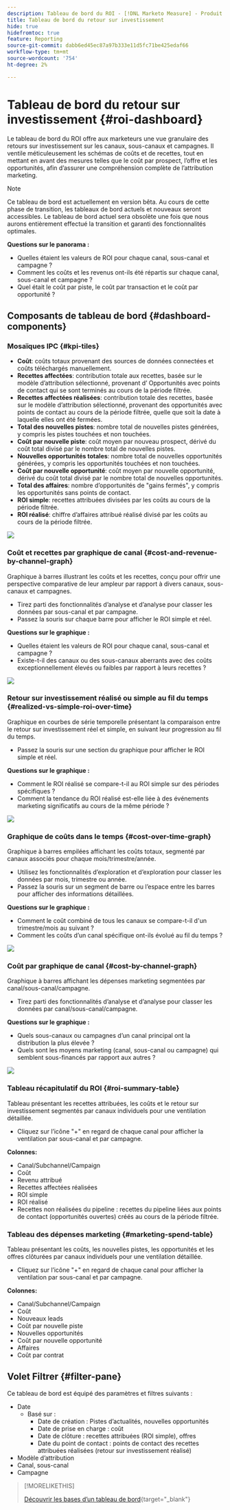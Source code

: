 ```yaml
---
description: Tableau de bord du ROI - [!DNL Marketo Measure] - Produit
title: Tableau de bord du retour sur investissement
hide: true
hidefromtoc: true
feature: Reporting
source-git-commit: dabb6ed45ec87a97b333e11d5fc71be425edaf66
workflow-type: tm+mt
source-wordcount: '754'
ht-degree: 2%

---
```


# Tableau de bord du retour sur investissement {#roi-dashboard}

Le tableau de bord du ROI offre aux marketeurs une vue granulaire des retours sur investissement sur les canaux, sous-canaux et campagnes. Il ventile méticuleusement les schémas de coûts et de recettes, tout en mettant en avant des mesures telles que le coût par prospect, l’offre et les opportunités, afin d’assurer une compréhension complète de l’attribution marketing.

>[!NOTE]
>
>Ce tableau de bord est actuellement en version bêta. Au cours de cette phase de transition, les tableaux de bord actuels et nouveaux seront accessibles. Le tableau de bord actuel sera obsolète une fois que nous aurons entièrement effectué la transition et garanti des fonctionnalités optimales.

**Questions sur le panorama :**

* Quelles étaient les valeurs de ROI pour chaque canal, sous-canal et campagne ?
* Comment les coûts et les revenus ont-ils été répartis sur chaque canal, sous-canal et campagne ?
* Quel était le coût par piste, le coût par transaction et le coût par opportunité ?

## Composants de tableau de bord {#dashboard-components}

### Mosaïques IPC {#kpi-tiles}

* **Coût**: coûts totaux provenant des sources de données connectées et coûts téléchargés manuellement.
* **Recettes affectées**: contribution totale aux recettes, basée sur le modèle d’attribution sélectionné, provenant d’ Opportunités avec points de contact qui se sont terminés au cours de la période filtrée.
* **Recettes affectées réalisées**: contribution totale des recettes, basée sur le modèle d’attribution sélectionné, provenant des opportunités avec points de contact au cours de la période filtrée, quelle que soit la date à laquelle elles ont été fermées.
* **Total des nouvelles pistes**: nombre total de nouvelles pistes générées, y compris les pistes touchées et non touchées.
* **Coût par nouvelle piste**: coût moyen par nouveau prospect, dérivé du coût total divisé par le nombre total de nouvelles pistes.
* **Nouvelles opportunités totales**: nombre total de nouvelles opportunités générées, y compris les opportunités touchées et non touchées.
* **Coût par nouvelle opportunité**: coût moyen par nouvelle opportunité, dérivé du coût total divisé par le nombre total de nouvelles opportunités.
* **Total des affaires**: nombre d’opportunités de &quot;gains fermés&quot;, y compris les opportunités sans points de contact.
* **ROI simple**: recettes attribuées divisées par les coûts au cours de la période filtrée.
* **ROI réalisé**: chiffre d’affaires attribué réalisé divisé par les coûts au cours de la période filtrée.

![](assets/roi-dashboard-1.png)

### Coût et recettes par graphique de canal {#cost-and-revenue-by-channel-graph}

Graphique à barres illustrant les coûts et les recettes, conçu pour offrir une perspective comparative de leur ampleur par rapport à divers canaux, sous-canaux et campagnes.

* Tirez parti des fonctionnalités d’analyse et d’analyse pour classer les données par sous-canal et par campagne.
* Passez la souris sur chaque barre pour afficher le ROI simple et réel.

**Questions sur le graphique :**

* Quelles étaient les valeurs de ROI pour chaque canal, sous-canal et campagne ?
* Existe-t-il des canaux ou des sous-canaux aberrants avec des coûts exceptionnellement élevés ou faibles par rapport à leurs recettes ?

![](assets/roi-dashboard-2.png)

### Retour sur investissement réalisé ou simple au fil du temps {#realized-vs-simple-roi-over-time}

Graphique en courbes de série temporelle présentant la comparaison entre le retour sur investissement réel et simple, en suivant leur progression au fil du temps.

* Passez la souris sur une section du graphique pour afficher le ROI simple et réel.

**Questions sur le graphique :**

* Comment le ROI réalisé se compare-t-il au ROI simple sur des périodes spécifiques ?
* Comment la tendance du ROI réalisé est-elle liée à des événements marketing significatifs au cours de la même période ?

![](assets/roi-dashboard-3.png)

### Graphique de coûts dans le temps {#cost-over-time-graph}

Graphique à barres empilées affichant les coûts totaux, segmenté par canaux associés pour chaque mois/trimestre/année.

* Utilisez les fonctionnalités d’exploration et d’exploration pour classer les données par mois, trimestre ou année.
* Passez la souris sur un segment de barre ou l’espace entre les barres pour afficher des informations détaillées.

**Questions sur le graphique :**

* Comment le coût combiné de tous les canaux se compare-t-il d&#39;un trimestre/mois au suivant ?
* Comment les coûts d’un canal spécifique ont-ils évolué au fil du temps ?

![](assets/roi-dashboard-4.png)

### Coût par graphique de canal {#cost-by-channel-graph}

Graphique à barres affichant les dépenses marketing segmentées par canal/sous-canal/campagne.

* Tirez parti des fonctionnalités d’analyse et d’analyse pour classer les données par canal/sous-canal/campagne.

**Questions sur le graphique :**

* Quels sous-canaux ou campagnes d’un canal principal ont la distribution la plus élevée ?
* Quels sont les moyens marketing (canal, sous-canal ou campagne) qui semblent sous-financés par rapport aux autres ?

![](assets/roi-dashboard-5.png)

### Tableau récapitulatif du ROI {#roi-summary-table}

Tableau présentant les recettes attribuées, les coûts et le retour sur investissement segmentés par canaux individuels pour une ventilation détaillée.

* Cliquez sur l’icône &quot;+&quot; en regard de chaque canal pour afficher la ventilation par sous-canal et par campagne.

**Colonnes:**

* Canal/Subchannel/Campaign
* Coût
* Revenu attribué
* Recettes affectées réalisées
* ROI simple
* ROI réalisé
* Recettes non réalisées du pipeline : recettes du pipeline liées aux points de contact (opportunités ouvertes) créés au cours de la période filtrée.

### Tableau des dépenses marketing {#marketing-spend-table}

Tableau présentant les coûts, les nouvelles pistes, les opportunités et les offres clôturées par canaux individuels pour une ventilation détaillée.

* Cliquez sur l’icône &quot;+&quot; en regard de chaque canal pour afficher la ventilation par sous-canal et par campagne.

**Colonnes:**

* Canal/Subchannel/Campaign
* Coût
* Nouveaux leads
* Coût par nouvelle piste
* Nouvelles opportunités
* Coût par nouvelle opportunité
* Affaires
* Coût par contrat

## Volet Filtrer {#filter-pane}

Ce tableau de bord est équipé des paramètres et filtres suivants :

* Date
   * Basé sur :
      * Date de création : Pistes d’actualités, nouvelles opportunités
      * Date de prise en charge : coût
      * Date de clôture : recettes attribuées (ROI simple), offres
      * Date du point de contact : points de contact des recettes attribuées réalisées (retour sur investissement réalisé)
* Modèle d’attribution
* Canal, sous-canal
* Campagne

>[!MORELIKETHIS]
>
>[Découvrir les bases d’un tableau de bord](/help/marketo-measure-discover-ui/dashboards/discover-dashboard-basics.md){target="_blank"}

